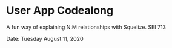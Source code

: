 # User App Codealong

A fun way of explaining N:M relationships with Squelize. SEI 713

Date: Tuesday August 11, 2020

